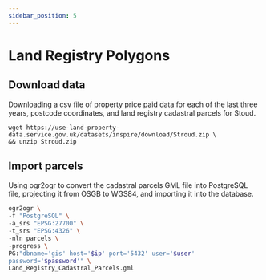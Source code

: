 ```yaml
---
sidebar_position: 5
---
```


# Land Registry Polygons

## Download data

Downloading a csv file of property price paid data for each of the last three years, postcode coordinates,
and land registry cadastral parcels for Stoud.

```
wget https://use-land-property-
data.service.gov.uk/datasets/inspire/download/Stroud.zip \
&& unzip Stroud.zip
```

## Import parcels

Using ogr2ogr to convert the cadastral parcels GML file into PostgreSQL file, projecting it from OSGB
to WGS84, and importing it into the database.

``` bash
ogr2ogr \
-f "PostgreSQL" \
-a_srs "EPSG:27700" \
-t_srs "EPSG:4326" \
-nln parcels \
-progress \
PG:"dbname='gis' host='$ip' port='5432' user='$user'
password='$password'" \
Land_Registry_Cadastral_Parcels.gml
```